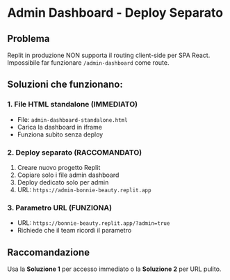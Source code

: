 # Admin Dashboard - Deploy Separato

## Problema
Replit in produzione NON supporta il routing client-side per SPA React. Impossibile far funzionare `/admin-dashboard` come route.

## Soluzioni che funzionano:

### 1. File HTML standalone (IMMEDIATO)
- File: `admin-dashboard-standalone.html`
- Carica la dashboard in iframe
- Funziona subito senza deploy

### 2. Deploy separato (RACCOMANDATO)
1. Creare nuovo progetto Replit
2. Copiare solo i file admin dashboard
3. Deploy dedicato solo per admin
4. URL: `https://admin-bonnie-beauty.replit.app`

### 3. Parametro URL (FUNZIONA)
- URL: `https://bonnie-beauty.replit.app/?admin=true`
- Richiede che il team ricordi il parametro

## Raccomandazione
Usa la **Soluzione 1** per accesso immediato o la **Soluzione 2** per URL pulito.